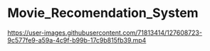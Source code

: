 # Movie_Recomendation_System


https://user-images.githubusercontent.com/71813414/127608723-9c577fe9-a59a-4c9f-b99b-17c9b815fb39.mp4


